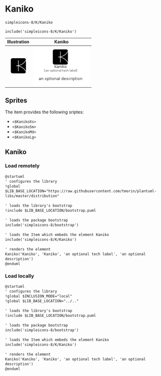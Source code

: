# Kaniko


```text
simpleicons-8/K/Kaniko
```

```text
include('simpleicons-8/K/Kaniko')
```



| Illustration | Kaniko |
| :---: | :---: |
| ![illustration for Illustration](../../simpleicons-8/K/Kaniko.png) | ![illustration for Kaniko](../../simpleicons-8/K/Kaniko.Local.png) |



## Sprites
The item provides the following sriptes:

- `<$KanikoXs>`
- `<$KanikoSm>`
- `<$KanikoMd>`
- `<$KanikoLg>`





## Kaniko

### Load remotely
```plantuml
@startuml
' configures the library
!global $LIB_BASE_LOCATION="https://raw.githubusercontent.com/tmorin/plantuml-libs/master/distribution"

' loads the library's bootstrap
!include $LIB_BASE_LOCATION/bootstrap.puml

' loads the package bootstrap
include('simpleicons-8/bootstrap')

' loads the Item which embeds the element Kaniko
include('simpleicons-8/K/Kaniko')

' renders the element
Kaniko('Kaniko', 'Kaniko', 'an optional tech label', 'an optional description')
@enduml
```

### Load locally
```plantuml
@startuml
' configures the library
!global $INCLUSION_MODE="local"
!global $LIB_BASE_LOCATION="../.."

' loads the library's bootstrap
!include $LIB_BASE_LOCATION/bootstrap.puml

' loads the package bootstrap
include('simpleicons-8/bootstrap')

' loads the Item which embeds the element Kaniko
include('simpleicons-8/K/Kaniko')

' renders the element
Kaniko('Kaniko', 'Kaniko', 'an optional tech label', 'an optional description')
@enduml
```

